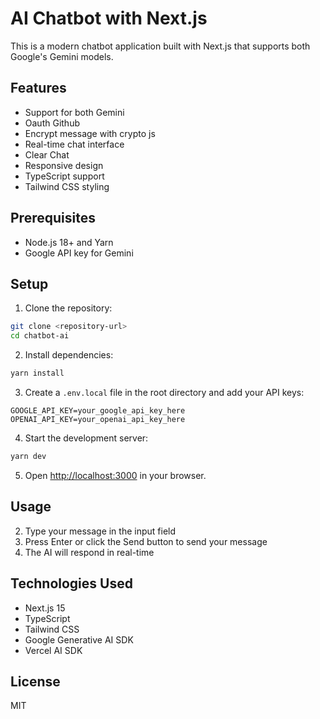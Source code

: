 # AI Chatbot with Next.js

This is a modern chatbot application built with Next.js that supports both Google's Gemini models.

## Features

- Support for both Gemini
- Oauth Github
- Encrypt message with crypto js
- Real-time chat interface
- Clear Chat
- Responsive design
- TypeScript support
- Tailwind CSS styling

## Prerequisites

- Node.js 18+ and Yarn
- Google API key for Gemini

## Setup

1. Clone the repository:

```bash
git clone <repository-url>
cd chatbot-ai
```

2. Install dependencies:

```bash
yarn install
```

3. Create a `.env.local` file in the root directory and add your API keys:

```
GOOGLE_API_KEY=your_google_api_key_here
OPENAI_API_KEY=your_openai_api_key_here
```

4. Start the development server:

```bash
yarn dev
```

5. Open [http://localhost:3000](http://localhost:3000) in your browser.

## Usage

2. Type your message in the input field
3. Press Enter or click the Send button to send your message
4. The AI will respond in real-time

## Technologies Used

- Next.js 15
- TypeScript
- Tailwind CSS
- Google Generative AI SDK
- Vercel AI SDK

## License

MIT
